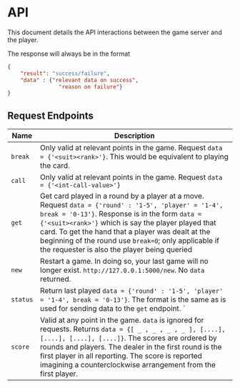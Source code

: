 # API

This document details the API interactions between the game server
and the player.

The response will always be in the format
```json
{
    "result": "success/failure",
    "data" : {"relevant data on success",
                "reason on failure"}
}
```

## Request Endpoints

Name                     | Description
-------------------------|--------------------------------------
`break`  | Only valid at relevant points in the game. Request `data = {'<suit><rank>'}`. This would be equivalent to playing the card. |
`call`   | Only valid at relevant points in the game. Request `data = {'<int-call-value>'}`
`get`     | Get card played in a round by a player at a move. Request `data = {'round' : '1-5', 'player' = '1-4', break = '0-13'}`. Response is in the form `data = {'<suit><rank>'}` which is say the player played that card. To get the hand that a player was dealt at the beginning of the round use `break=0`; only applicable if the requester is also the player being queried
`new`     | Restart a game. In doing so, your last game will no longer exist. `http://127.0.0.1:5000/new`. No `data` returned.
`status` | Return last played `data = {'round' : '1-5', 'player' = '1-4', break = '0-13'}`. The format is the same as is used for sending data to the `get` endpoint. `
`score` | Valid at any point in the game. `data` is ignored for requests. Returns `data = {[ _ , _ , _ , _ ], [....], [....], [....], [....]}`. The scores are ordered by rounds and players. The dealer in the first round is the first player in all reporting. The score is reported imagining a counterclockwise arrangement from the first player.
